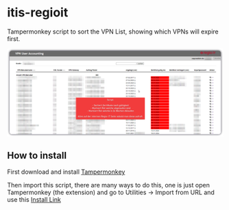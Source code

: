 # itis-regioit
Tampermonkey script to sort the VPN List, showing which VPNs will expire first.

![image](.\Features.png)



## How to install
First download and install [Tampermonkey](https://www.tampermonkey.net/)

Then import this script, there are many ways to do this, one is just open Tampermonkey (the extension) and go to Utilities -> Import from URL and use this [Install Link]()
